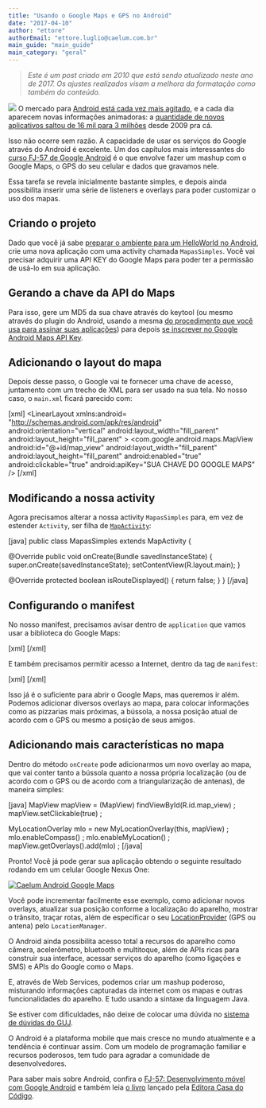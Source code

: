 ```yaml
---
title: "Usando o Google Maps e GPS no Android"
date: "2017-04-10"
author: "ettore"
authorEmail: "ettore.luglio@caelum.com.br"
main_guide: "main_guide"
main_category: "geral"
---
```


> _Este é um post criado em 2010 que está sendo atualizado neste ano de 2017. Os ajustes realizados visam a melhora da formatação como também do conteúdo._

[![](https://blog.caelum.com.br/wp-content/uploads/2010/04/Android_icon-281x300.png)](https://blog.caelum.com.br/wp-content/uploads/2010/04/Android_icon.png) O mercado para [Android está cada vez mais agitado](https://blog.caelum.com.br/google-android-uma-nova-plataforma-java-para-celulares/), e a cada dia aparecem novas informações animadoras: a [quantidade de novos aplicativos saltou de 16 mil para 3 milhões](https://www.statista.com/statistics/266210/number-of-available-applications-in-the-google-play-store/) desde 2009 pra cá.

Isso não ocorre sem razão. A capacidade de usar os serviços do Google através do Android é excelente. Um dos capítulos mais interessantes do [curso FJ-57 de Google Android](http://www.caelum.com.br/curso/fj-57-desenvolvimento-google-android/) é o que envolve fazer um mashup com o Google Maps, o GPS do seu celular e dados que gravamos nele.

Essa tarefa se revela inicialmente bastante simples, e depois ainda possibilita inserir uma série de listeners e overlays para poder customizar o uso dos mapas.

## Criando o projeto

Dado que você já sabe [preparar o ambiente para um HelloWorld no Android](http://www.edsongoncalves.com.br/2010/03/22/seu-primeiro-aplicativo-no-google-android-2/), crie uma nova aplicação com uma activity chamada `MapasSimples`. Você vai precisar adquirir uma API KEY do Google Maps para poder ter a permissão de usá-lo em sua aplicação.

## Gerando a chave da API do Maps

Para isso, gere um MD5 da sua chave através do keytool (ou mesmo através do plugin do Android, usando a mesma [do procedimento que você usa para assinar suas aplicações](http://developer.android.com/guide/publishing/app-signing.html)) para depois [se inscrever no Google Android Maps API Key](https://developers.google.com/maps/documentation/static-maps/get-api-key).

## Adicionando o layout do mapa

Depois desse passo, o Google vai te fornecer uma chave de acesso, juntamento com um trecho de XML para ser usado na sua tela. No nosso caso, o `main.xml` ficará parecido com:

\[xml\] <?xml version="1.0" encoding="utf-8"?> <LinearLayout xmlns:android= "http://schemas.android.com/apk/res/android" android:orientation="vertical" android:layout\_width="fill\_parent" android:layout\_height="fill\_parent" > <com.google.android.maps.MapView android:id="@+id/map\_view" android:layout\_width="fill\_parent" android:layout\_height="fill\_parent" android:enabled="true" android:clickable="true" android:apiKey="SUA CHAVE DO GOOGLE MAPS" /> </LinearLayout> \[/xml\]

## Modificando a nossa activity

Agora precisamos alterar a nossa activity `MapasSimples` para, em vez de estender `Activity`, ser filha de [`MapActivity`](https://developers.google.com/maps/documentation/android-api/v1/?csw=1#classes):

\[java\] public class MapasSimples extends MapActivity {

@Override public void onCreate(Bundle savedInstanceState) { super.onCreate(savedInstanceState); setContentView(R.layout.main); }

@Override protected boolean isRouteDisplayed() { return false; } } \[/java\]

## Configurando o manifest

No nosso manifest, precisamos avisar dentro de `application` que vamos usar a biblioteca do Google Maps:

\[xml\] <uses-library android:name="com.google.android.maps" /> \[/xml\]

E também precisamos permitir acesso a Internet, dentro da tag de `manifest`:

\[xml\] <uses-permission android:name= "android.permission.ACCESS\_COARSE\_LOCATION" /> <uses-permission android:name= "android.permission.INTERNET" /> \[/xml\]

Isso já é o suficiente para abrir o Google Maps, mas queremos ir além. Podemos adicionar diversos overlays ao mapa, para colocar informações como as pizzarias mais próximas, a bússola, a nossa posição atual de acordo com o GPS ou mesmo a posição de seus amigos.

## Adicionando mais características no mapa

Dentro do método `onCreate` pode adicionarmos um novo overlay ao mapa, que vai conter tanto a bússola quanto a nossa própria localização (ou de acordo com o GPS ou de acordo com a triangularização de antenas), de maneira simples:

\[java\] MapView mapView = (MapView) findViewById(R.id.map\_view) ; mapView.setClickable(true) ;

MyLocationOverlay mlo = new MyLocationOverlay(this, mapView) ; mlo.enableCompass() ; mlo.enableMyLocation() ; mapView.getOverlays().add(mlo) ; \[/java\]

Pronto! Você já pode gerar sua aplicação obtendo o seguinte resultado rodando em um celular Google Nexus One:

[![Caelum Android Google Maps](http://farm5.static.flickr.com/4051/4506757107_e23ee20769.jpg)](http://www.flickr.com/photos/sergio-lopes/4506757107/ "Caelum Android Google Maps by sergio-lopes, on Flickr")

Você pode incrementar facilmente esse exemplo, como adicionar novos overlays, atualizar sua posição conforme a localização do aparelho, mostrar o trânsito, traçar rotas, além de especificar o seu [LocationProvider](http://developer.android.com/reference/android/location/LocationProvider.html) (GPS ou antena) pelo `LocationManager`.

O Android ainda possibilita acesso total a recursos do aparelho como câmera, acelerômetro, bluetooth e multitoque, além de APIs ricas para construir sua interface, acessar serviços do aparelho (como ligações e SMS) e APIs do Google como o Maps.

E, através de Web Services, podemos criar um mashup poderoso, misturando informações capturadas da internet com os mapas e outras funcionalidades do aparelho. E tudo usando a sintaxe da linguagem Java.

Se estiver com dificuldades, não deixe de colocar uma dúvida no [sistema de dúvidas do GUJ](http://www.guj.com.br/ "GUJ").

O Android é a plataforma mobile que mais cresce no mundo atualmente e a tendência é continuar assim. Com um modelo de programação familiar e recursos poderosos, tem tudo para agradar a comunidade de desenvolvedores.

Para saber mais sobre Android, confira o [FJ-57: Desenvolvimento móvel com Google Android](http://www.caelum.com.br/curso/fj-57-desenvolvimento-google-android/) e também leia [o livro](http://www.casadocodigo.com.br/products/livro-android "Livro Android") lançado pela [Editora Casa do Código](http://www.casadocodigo.com.br "Casa do Código").
